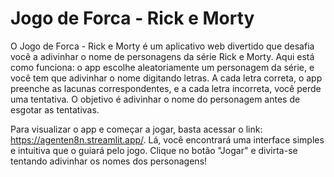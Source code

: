# Jogo de Forca - Rick e Morty
O Jogo de Forca - Rick e Morty é um aplicativo web divertido que desafia você a adivinhar o nome de personagens da série Rick e Morty. Aqui está como funciona: o app escolhe aleatoriamente um personagem da série, e você tem que adivinhar o nome digitando letras. A cada letra correta, o app preenche as lacunas correspondentes, e a cada letra incorreta, você perde uma tentativa. O objetivo é adivinhar o nome do personagem antes de esgotar as tentativas.

Para visualizar o app e começar a jogar, basta acessar o link: https://agenten8n.streamlit.app/. Lá, você encontrará uma interface simples e intuitiva que o guiará pelo jogo. Clique no botão "Jogar" e divirta-se tentando adivinhar os nomes dos personagens!